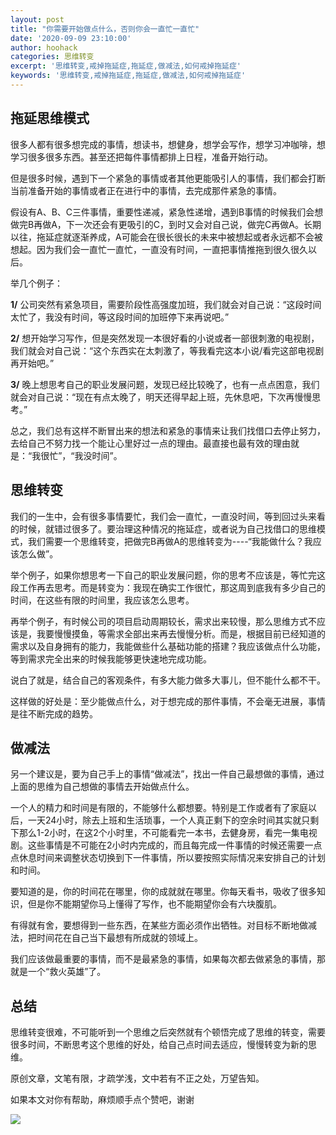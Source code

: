 ```yaml
---
layout: post
title: "你需要开始做点什么，否则你会一直忙一直忙"
date: '2020-09-09 23:10:00'
author: hoohack
categories: 思维转变
excerpt: '思维转变,戒掉拖延症,拖延症,做减法,如何戒掉拖延症'
keywords: '思维转变,戒掉拖延症,拖延症,做减法,如何戒掉拖延症'
---
```


## 拖延思维模式
很多人都有很多想完成的事情，想读书，想健身，想学会写作，想学习冲咖啡，想学习很多很多东西。甚至还把每件事情都排上日程，准备开始行动。

但是很多时候，遇到下一个紧急的事情或者其他更能吸引人的事情，我们都会打断当前准备开始的事情或者正在进行中的事情，去完成那件紧急的事情。

假设有A、B、C三件事情，重要性递减，紧急性递增，遇到B事情的时候我们会想做完B再做A，下一次还会有更吸引的C，到时又会对自己说，做完C再做A。长期以往，拖延症就逐渐养成，A可能会在很长很长的未来中被想起或者永远都不会被想起。因为我们会一直忙一直忙，一直没有时间，一直把事情推拖到很久很久以后。

<!--more-->

举几个例子：

**1/** 公司突然有紧急项目，需要阶段性高强度加班，我们就会对自己说：“这段时间太忙了，我没有时间，等这段时间的加班停下来再说吧。”

**2/** 想开始学习写作，但是突然发现一本很好看的小说或者一部很刺激的电视剧，我们就会对自己说：“这个东西实在太刺激了，等我看完这本小说/看完这部电视剧再开始吧。”

**3/** 晚上想思考自己的职业发展问题，发现已经比较晚了，也有一点点困意，我们就会对自己说：“现在有点太晚了，明天还得早起上班，先休息吧，下次再慢慢思考。”

总之，我们总有这样不断冒出来的想法和紧急的事情来让我们找借口去停止努力，去给自己不努力找一个能让心里好过一点的理由。最直接也最有效的理由就是：“我很忙”，“我没时间”。

## 思维转变
我们的一生中，会有很多事情要忙，我们会一直忙，一直没时间，等到回过头来看的时候，就错过很多了。要治理这种情况的拖延症，或者说为自己找借口的思维模式，我们需要一个思维转变，把做完B再做A的思维转变为----“我能做什么？我应该怎么做”。

举个例子，如果你想思考一下自己的职业发展问题，你的思考不应该是，等忙完这段工作再去思考。而是转变为：我现在确实工作很忙，那这周到底我有多少自己的时间，在这些有限的时间里，我应该怎么思考。

再举个例子，有时候公司的项目启动周期较长，需求出来较慢，那么思维方式不应该是，我要慢慢摸鱼，等需求全部出来再去慢慢分析。而是，根据目前已经知道的需求以及自身拥有的能力，我能做些什么基础功能的搭建？我应该做点什么功能，等到需求完全出来的时候我能够更快速地完成功能。

说白了就是，结合自己的客观条件，有多大能力做多大事儿，但不能什么都不干。

这样做的好处是：至少能做点什么，对于想完成的那件事情，不会毫无进展，事情是往不断完成的趋势。

## 做减法
另一个建议是，要为自己手上的事情“做减法”，找出一件自己最想做的事情，通过上面的思维为自己想做的事情去开始做点什么。

一个人的精力和时间是有限的，不能够什么都想要。特别是工作或者有了家庭以后，一天24小时，除去上班和生活琐事，一个人真正剩下的空余时间其实就只剩下那么1-2小时，在这2个小时里，不可能看完一本书，去健身房，看完一集电视剧。这些事情是不可能在2小时内完成的，而且每完成一件事情的时候还需要一点点休息时间来调整状态切换到下一件事情，所以要按照实际情况来安排自己的计划和时间。

要知道的是，你的时间花在哪里，你的成就就在哪里。你每天看书，吸收了很多知识，但是你不能期望你马上懂得了写作，也不能期望你会有六块腹肌。

有得就有舍，要想得到一些东西，在某些方面必须作出牺牲。对目标不断地做减法，把时间花在自己当下最想有所成就的领域上。

我们应该做最重要的事情，而不是最紧急的事情，如果每次都去做紧急的事情，那就是一个“救火英雄”了。

## 总结
思维转变很难，不可能听到一个思维之后突然就有个顿悟完成了思维的转变，需要很多时间，不断思考这个思维的好处，给自己点时间去适应，慢慢转变为新的思维。

原创文章，文笔有限，才疏学浅，文中若有不正之处，万望告知。

如果本文对你有帮助，麻烦顺手点个赞吧，谢谢

![](https://www.hoohack.me/assets/images/qrcode.jpg)